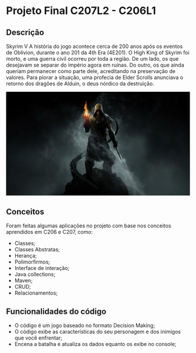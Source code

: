 # Projeto Final C207L2 - C206L1


## Descrição
Skyrim V
A história do jogo acontece cerca de 200 anos após os eventos de Oblivion, durante o ano 201 da 4th Era (4E201). O High King of Skyrim foi morto, e uma guerra civil ocorreu por toda a região. De um lado, os que desejavam se separar do império agora em ruínas. Do outro, os que ainda queriam permanecer como parte dele, acreditando na preservação de valores. 
Para piorar a situação, uma profecia de Elder Scrolls anunciava o retorno dos dragões de Alduin, o deus nórdico da destruição.

<p align="center">
  <img src="Skyrim.jpg">
</p>

## Conceitos
Foram feitas algumas aplicações no projeto com base nos conceitos aprendidos em C206 e C207, como:
- Classes;
- Classes Abstratas;
- Herança;
- Polimorfirmos;
- Interface de interação;
- Java collections;
- Maven;
- CRUD;
- Relacionamentos;


## Funcionalidades do código
- O código é um jogo baseado no formato Decision Making;
- O código exibe as características do seu personagem e dos inimigos que você enfrentar;
- Encena a batalha e atualiza os dados equanto os exibe no console;

